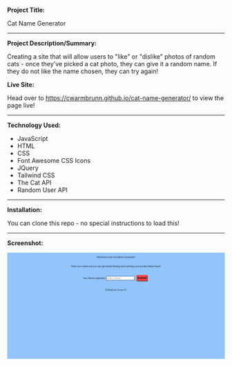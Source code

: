 **Project Title:**

Cat Name Generator

---

**Project Description/Summary:**

Creating a site that will allow users to "like" or "dislike" photos of random cats - once they've picked a cat photo, they can give it a random name. If they do not like the name chosen, they can try again! 

**Live Site:**

Head over to https://cwarmbrunn.github.io/cat-name-generator/ to view the page live!

---

**Technology Used:**

- JavaScript
- HTML
- CSS
- Font Awesome CSS Icons
- JQuery 
- Tailwind CSS
- The Cat API
- Random User API

---

**Installation:**

You can clone this repo - no special instructions to load this!

---

**Screenshot:**

![cat name generator opening page](./assets/images/screenshots/cat-name-generator.jpg)

